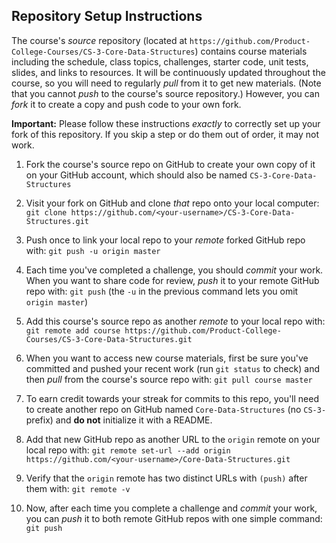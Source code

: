 ## Repository Setup Instructions

The course's *source* repository (located at `https://github.com/Product-College-Courses/CS-3-Core-Data-Structures`) contains course materials including the schedule, class topics, challenges, starter code, unit tests, slides, and links to resources.
It will be continuously updated throughout the course, so you will need to regularly *pull* from it to get new materials.
(Note that you cannot *push* to the course's source repository.)
However, you can *fork* it to create a copy and push code to your own fork.

**Important:**
Please follow these instructions *exactly* to correctly set up your fork of this repository. If you skip a step or do them out of order, it may not work.

1. Fork the course's source repo on GitHub to create your own copy of it on your GitHub account, which should also be named `CS-3-Core-Data-Structures`

1. Visit your fork on GitHub and clone *that* repo onto your local computer:
`git clone https://github.com/<your-username>/CS-3-Core-Data-Structures.git`

1. Push once to link your local repo to your *remote* forked GitHub repo with:
`git push -u origin master`

1. Each time you've completed a challenge, you should *commit* your work. When you want to share code for review, *push* it to your remote GitHub repo with:
`git push` (the `-u` in the previous command lets you omit `origin master`)

1. Add this course's source repo as another *remote* to your local repo with:
`git remote add course https://github.com/Product-College-Courses/CS-3-Core-Data-Structures.git`

1. When you want to access new course materials, first be sure you've committed and pushed your recent work (run `git status` to check) and then *pull* from the course's source repo with:
`git pull course master`

1. To earn credit towards your streak for commits to this repo, you'll need to create another repo on GitHub named `Core-Data-Structures` (no `CS-3-` prefix) and **do not** initialize it with a README.

1. Add that new GitHub repo as another URL to the `origin` remote on your local repo with:
`git remote set-url --add origin https://github.com/<your-username>/Core-Data-Structures.git`

1. Verify that the `origin` remote has two distinct URLs with `(push)` after them with:
`git remote -v`

1. Now, after each time you complete a challenge and *commit* your work, you can *push* it to both remote GitHub repos with one simple command:
`git push`
